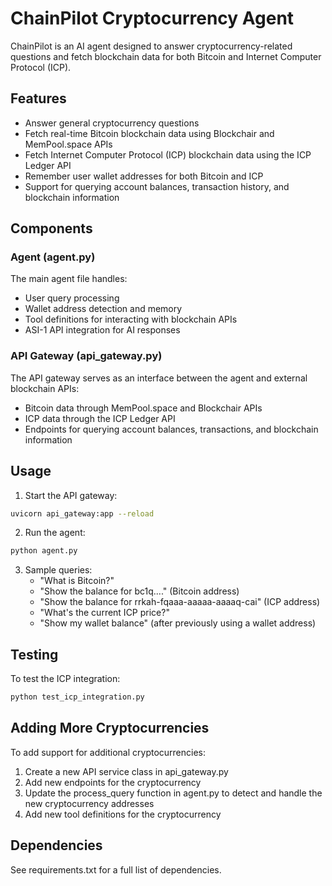 # ChainPilot Cryptocurrency Agent

ChainPilot is an AI agent designed to answer cryptocurrency-related questions and fetch blockchain data for both Bitcoin and Internet Computer Protocol (ICP).

## Features

- Answer general cryptocurrency questions
- Fetch real-time Bitcoin blockchain data using Blockchair and MemPool.space APIs
- Fetch Internet Computer Protocol (ICP) blockchain data using the ICP Ledger API
- Remember user wallet addresses for both Bitcoin and ICP
- Support for querying account balances, transaction history, and blockchain information

## Components

### Agent (agent.py)

The main agent file handles:
- User query processing
- Wallet address detection and memory
- Tool definitions for interacting with blockchain APIs
- ASI-1 API integration for AI responses

### API Gateway (api_gateway.py)

The API gateway serves as an interface between the agent and external blockchain APIs:
- Bitcoin data through MemPool.space and Blockchair APIs
- ICP data through the ICP Ledger API
- Endpoints for querying account balances, transactions, and blockchain information

## Usage

1. Start the API gateway:
```bash
uvicorn api_gateway:app --reload
```

2. Run the agent:
```bash
python agent.py
```

3. Sample queries:
   - "What is Bitcoin?"
   - "Show the balance for bc1q...." (Bitcoin address)
   - "Show the balance for rrkah-fqaaa-aaaaa-aaaaq-cai" (ICP address)
   - "What's the current ICP price?"
   - "Show my wallet balance" (after previously using a wallet address)

## Testing

To test the ICP integration:
```bash
python test_icp_integration.py
```

## Adding More Cryptocurrencies

To add support for additional cryptocurrencies:
1. Create a new API service class in api_gateway.py
2. Add new endpoints for the cryptocurrency
3. Update the process_query function in agent.py to detect and handle the new cryptocurrency addresses
4. Add new tool definitions for the cryptocurrency

## Dependencies

See requirements.txt for a full list of dependencies.
